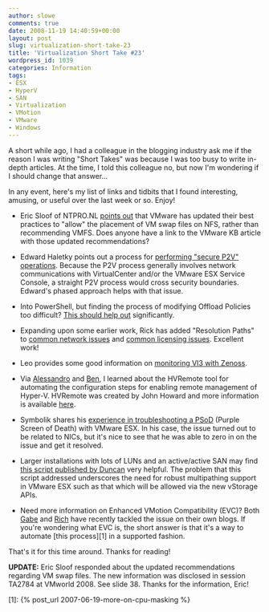 ```yaml
---
author: slowe
comments: true
date: 2008-11-19 14:40:59+00:00
layout: post
slug: virtualization-short-take-23
title: 'Virtualization Short Take #23'
wordpress_id: 1039
categories: Information
tags:
- ESX
- HyperV
- SAN
- Virtualization
- VMotion
- VMware
- Windows
---
```


A short while ago, I had a colleague in the blogging industry ask me if the reason I was writing "Short Takes" was because I was too busy to write in-depth articles. At the time, I told this colleague no, but now I'm wondering if I should change that answer...

In any event, here's my list of links and tidbits that I found interesting, amusing, or useful over the last week or so. Enjoy!

* Eric Sloof of NTPRO.NL [points out](http://www.ntpro.nl/blog/archives/759-IP-Storage-and-VM-swap-files.html) that VMware has updated their best practices to "allow" the placement of VM swap files on NFS, rather than recommending VMFS. Does anyone have a link to the VMware KB article with those updated recommendations?

* Edward Haletky points out a process for [performing "secure P2V" operations](http://itknowledgeexchange.techtarget.com/virtualization-pro/secure-method-to-p2v-across-security-zones/). Because the P2V process generally involves network communications with VirtualCenter and/or the VMware ESX Service Console, a straight P2V process would cross security boundaries. Edward's phased approach helps with that issue.

* Into PowerShell, but finding the process of modifying Offload Policies too difficult? [This should help out](http://www.peetersonline.nl/index.php/vmware/modifying-vswitch-offload-policy-with-powershell/) significantly.

* Expanding upon some earlier work, Rick has added "Resolution Paths" to [common network issues](http://www.vmwarewolf.com/common-network-issues-in-vmware-infrastructure/) and [common licensing issues](http://www.vmwarewolf.com/common-licensing-issues-in-vmware-infrastructure/). Excellent work!

* Leo provides some good information on [monitoring VI3 with Zenoss](http://lraikhman.blogsite.org/?p=346).

* Via [Alessandro](http://www.virtualization.info/2008/11/tool-hvremote.html) and [Ben](http://blogs.msdn.com/virtual_pc_guy/archive/2008/11/18/new-hvremote-tool.aspx), I learned about the HVRemote tool for automating the configuration steps for enabling remote management of Hyper-V. HVRemote was created by John Howard and more information is available [here](http://blogs.technet.com/jhoward/archive/2008/11/14/configure-hyper-v-remote-management-in-seconds.aspx).

* Symbolik shares his [experience in troubleshooting a PSoD](http://symbolik.wordpress.com/2008/11/15/esx-troubleshooting-psod-purple-screen-of-death/) (Purple Screen of Death) with VMware ESX. In his case, the issue turned out to be related to NICs, but it's nice to see that he was able to zero in on the issue and get it resolved.

* Larger installations with lots of LUNs and an active/active SAN may find [this script published by Duncan](http://www.yellow-bricks.com/2008/04/01/load-balancing-activeactive-sans/) very helpful. The problem that this script addressed underscores the need for robust multipathing support in VMware ESX such as that which will be allowed via the new vStorage APIs.

* Need more information on Enhanced VMotion Compatibility (EVC)? Both [Gabe](http://www.gabesvirtualworld.com/?p=101) and [Rich](http://vmetc.com/2008/11/16/enhanced-vmotion-compatibility-evc-%e2%80%93-intel-example/) have recently tackled the issue on their own blogs. If you're wondering what EVC is, the short answer is that it's a way to automate [this process][1] in a supported fashion.

That's it for this time around. Thanks for reading!

**UPDATE:** Eric Sloof responded about the updated recommendations regarding VM swap files. The new information was disclosed in session TA2784 at VMworld 2008. See slide 38. Thanks for the information, Eric!

[1]: {% post_url 2007-06-19-more-on-cpu-masking %}
